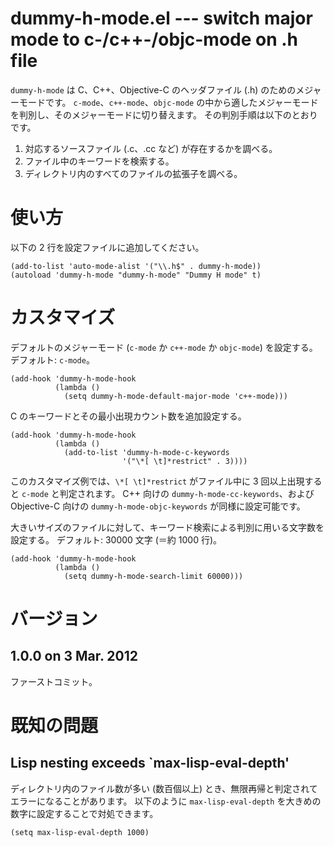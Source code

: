 # dummy-h-mode.el --- switch major mode to c-/c++-/objc-mode on .h file

`dummy-h-mode` は C、C++、Objective-C のヘッダファイル (.h) のためのメジャーモードです。
`c-mode`、`c++-mode`、`objc-mode` の中から適したメジャーモードを判別し、そのメジャーモードに切り替えます。
その判別手順は以下のとおりです。

1. 対応するソースファイル (.c、.cc など) が存在するかを調べる。
2. ファイル中のキーワードを検索する。
3. ディレクトリ内のすべてのファイルの拡張子を調べる。

# 使い方

以下の 2 行を設定ファイルに追加してください。

    (add-to-list 'auto-mode-alist '("\\.h$" . dummy-h-mode))
    (autoload 'dummy-h-mode "dummy-h-mode" "Dummy H mode" t)

# カスタマイズ

デフォルトのメジャーモード (`c-mode` か `c++-mode` か `objc-mode`) を設定する。
デフォルト: `c-mode`。

    (add-hook 'dummy-h-mode-hook
              (lambda ()
                (setq dummy-h-mode-default-major-mode 'c++-mode)))

C のキーワードとその最小出現カウント数を追加設定する。

    (add-hook 'dummy-h-mode-hook
              (lambda ()
                (add-to-list 'dummy-h-mode-c-keywords
                             '("\*[ \t]*restrict" . 3))))

このカスタマイズ例では、`\*[ \t]*restrict` がファイル中に 3 回以上出現すると `c-mode` と判定されます。
C++ 向けの `dummy-h-mode-cc-keywords`、および Objective-C 向けの `dummy-h-mode-objc-keywords` が同様に設定可能です。

大きいサイズのファイルに対して、キーワード検索による判別に用いる文字数を設定する。
デフォルト: 30000 文字 (＝約 1000 行)。

    (add-hook 'dummy-h-mode-hook
              (lambda ()
                (setq dummy-h-mode-search-limit 60000)))

# バージョン

## 1.0.0 on 3 Mar. 2012

ファーストコミット。

# 既知の問題

## Lisp nesting exceeds `max-lisp-eval-depth'

ディレクトリ内のファイル数が多い (数百個以上) とき、無限再帰と判定されてエラーになることがあります。
以下のように `max-lisp-eval-depth` を大きめの数字に設定することで対処できます。

    (setq max-lisp-eval-depth 1000)

